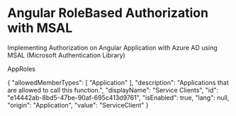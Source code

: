 # Angular RoleBased Authorization with MSAL
Implementing Authorization on Angular Application with Azure AD using MSAL (Microsoft Authentication Library)

AppRoles

{
  "allowedMemberTypes": [
    "Application"
  ],
  "description": "Applications that are allowed to call this function.",
  "displayName": "Service Clients",
  "id": "e14442ab-8bd5-47be-90af-695c413d9761",
  "isEnabled": true,
  "lang": null,
  "origin": "Application",
  "value": "ServiceClient"
}
